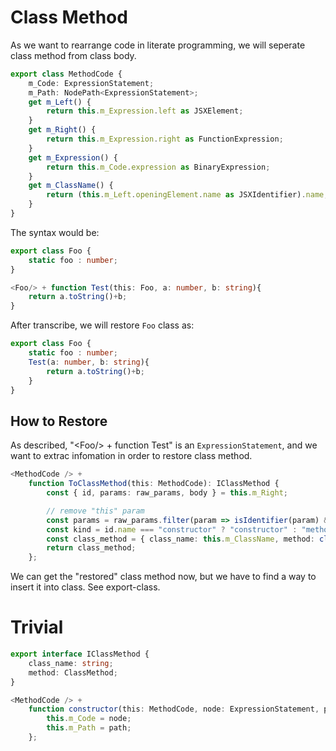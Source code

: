 # Class Method

As we want to rearrange code in literate programming, we will seperate class method from class body.

```typescript
export class MethodCode {
    m_Code: ExpressionStatement;
    m_Path: NodePath<ExpressionStatement>;
    get m_Left() {
        return this.m_Expression.left as JSXElement;
    }
    get m_Right() {
        return this.m_Expression.right as FunctionExpression;
    }
    get m_Expression() {
        return this.m_Code.expression as BinaryExpression;
    }
    get m_ClassName() {
        return (this.m_Left.openingElement.name as JSXIdentifier).name;
    }
}
```

The syntax would be:

```typescript
export class Foo {
    static foo : number;
}

<Foo/> + function Test(this: Foo, a: number, b: string){
    return a.toString()+b;
}
```

After transcribe, we will restore ```Foo``` class as:

```typescript
export class Foo {
    static foo : number;
    Test(a: number, b: string){
        return a.toString()+b;
    }
}
```

## How to Restore

As described, "\<Foo/> + function Test" is an ```ExpressionStatement```, and we want to extrac infomation in order to restore class method.

```typescript
<MethodCode /> +
    function ToClassMethod(this: MethodCode): IClassMethod {
        const { id, params: raw_params, body } = this.m_Right;

        // remove "this" param
        const params = raw_params.filter(param => isIdentifier(param) && param.name !== "this");
        const kind = id.name === "constructor" ? "constructor" : "method";
        const class_method = { class_name: this.m_ClassName, method: classMethod(kind, id, params, body) };
        return class_method;
    };
```

We can get the "restored" class method now, but we have to find a way to insert it into class. See export-class.

# Trivial

```typescript
export interface IClassMethod {
    class_name: string;
    method: ClassMethod;
}
```

```typescript
<MethodCode /> +
    function constructor(this: MethodCode, node: ExpressionStatement, path?: NodePath<ExpressionStatement>) {
        this.m_Code = node;
        this.m_Path = path;
    };
```